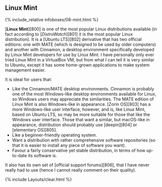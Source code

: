 ## Linux Mint
{% include_relative infoboxes/08-mint.html %}

[**Linux Mint**][800] is one of the most popular Linux distributions available (in fact according to [*DistroWatch*][801] it is the most popular Linux distribution). It is a [Ubuntu LTS][802] derivative that has two official editions: one with MATE (which is designed to be used by older computers) and another with Cinnamon, a desktop environment specifically developed by Linux Mint developers for use by Linux Mint. I have personally only ever tried Linux Mint in a VirtualBox VM, but from what I can tell it is very similar to Ubuntu, except it has some home-grown applications to make system management easier.

It is ideal for users that:

* Like the Cinnamon/MATE desktop environments. Cinnamon is probably one of the most Windows-like desktop environments available for Linux, so Windows users may appreciate the similarities. The MATE edition of Linux Mint is also Windows-like in appearance. [Zorin OS][803] has a more Windows-like user interface, however, and is, like Linux Mint, based on Ubuntu LTS, so may be more suitable for those that like the Windows user interface. Those that want a similar, but macOS-like in appearance, distribution should probably use [deepin][804] or [elementary OS][805]. 
* Like a beginner-friendly operating system.
* Want a distribution with rather comprehensive software repositories (so that it is easier to install any piece of software you want).
* Favour a fairly conservative yet stable distribution, in terms of how up-to-date its software is.

It also has its own set of [official support forums][806], that I have never really had to use (hence I cannot really comment on their quality). 

{% include Layouts/clear.html %}
